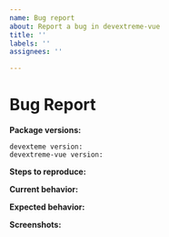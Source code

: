 ```yaml
---
name: Bug report
about: Report a bug in devextreme-vue
title: ''
labels: ''
assignees: ''

---
```


<!-- *************************************************************************************************
To reduce the time it takes to process issues, search opened and closed tickets in our support center (https://www.devexpress.com/Support/Center/Question/List/1) before you submit a new issue. The tickets can contain resolutions, workarounds, or information about fixes.

You can also find information that can help you to resolve the issue in the following resources:

    - https://github.com/DevExpress/devextreme-vue/blob/master/README.md
******************************************************************************************************* -->

# Bug Report

<!-- Please provide the following information -->

**Package versions:**

    devexteme version:
    devextreme-vue version:

**Steps to reproduce:**
<!-- Provide a sample application that illustrates the bug if possible. You can use the following services: 
    - GitHub
    - Codesandbox(https://codesandbox.io/s/kwmok043r5)
-->

**Current behavior:**
<!-- Describe how the bug manifests. -->

**Expected behavior:**
<!-- Describe what you expect to happen. -->

**Screenshots:**
<!-- Add screenshots that demonstrate your problem if possible. -->
